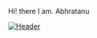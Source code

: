 Hi! there I am. Abhratanu

[![Header](https://raw.githubusercontent.com/MartinHeinz/<OWNER>/<OWNER>/readme_header.png "Header")](https://some-url.dev/)

